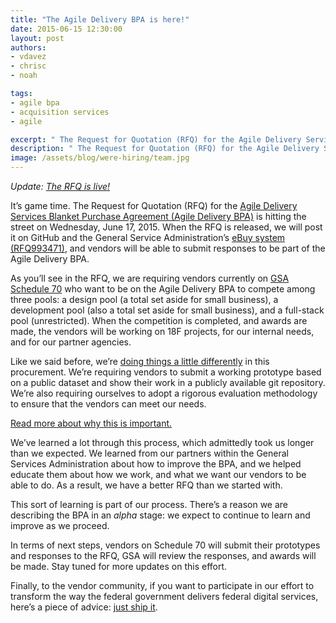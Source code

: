 ```yaml
---
title: "The Agile Delivery BPA is here!"
date: 2015-06-15 12:30:00
layout: post
authors:
- vdavez
- chrisc
- noah

tags:
- agile bpa
- acquisition services
- agile

excerpt: " The Request for Quotation (RFQ) for the Agile Delivery Services Blanket Purchase Agreement (Agile Delivery BPA) is hitting the street on Wednesday, June 17, 2015."
description: " The Request for Quotation (RFQ) for the Agile Delivery Services Blanket Purchase Agreement (Agile Delivery BPA) is hitting the street on Wednesday, June 17, 2015."
image: /assets/blog/were-hiring/team.jpg
---
```


*Update: [The RFQ is live!](https://github.com/18F/ads-bpa/blob/18f-pages/assets/ADS%20RFQ%20Revised%20Modification%205.pdf)*

It’s game time. The Request for Quotation (RFQ) for the [Agile Delivery
Services Blanket Purchase Agreement (Agile Delivery
BPA)](https://18f.gsa.gov/2015/01/08/creating-a-federal-marketplace-for-agile-delivery-services/)
is hitting the street on Wednesday, June 17, 2015. When the RFQ is
released, we will post it on GitHub and the General Service
Administration’s [eBuy
system (RFQ993471)](https://www.ebuy.gsa.gov/advantage/ebuy/start_page.do), and
vendors will be able to submit responses to be part of the Agile
Delivery BPA.

As you’ll see in the RFQ, we are requiring vendors currently on
[GSA Schedule
70](http://gsa.gov/portal/content/104506) who want to be on the Agile
Delivery BPA to compete among three pools: a design pool (a total set
aside for small business), a development pool (also a total set aside
for small business), and a full-stack pool (unrestricted). When the
competition is completed, and awards are made, the vendors will be
working on 18F projects, for our internal needs, and for our partner
agencies.

Like we said before, we’re [doing things a little
differently](https://18f.gsa.gov/2015/04/23/coming-soon-the-agile-delivery-services-soliciatation/)
in this procurement. We’re requiring vendors to submit a working
prototype based on a public dataset and show their work in a publicly
available git repository. We’re also requiring ourselves to adopt a
rigorous evaluation methodology to ensure that the vendors can meet our
needs.

[Read more about why this is important.](https://18f.gsa.gov/2015/01/08/creating-a-federal-marketplace-for-agile-delivery-services/)

We’ve learned a lot through this process, which admittedly took us
longer than we expected. We learned from our partners within the General
Services Administration about how to improve the BPA, and we helped
educate them about how we work, and what we want our vendors to be able
to do. As a result, we have a better RFQ than we started with.

This sort of learning is part of our process. There’s a reason we are
describing the BPA in an *alpha* stage: we expect to continue to learn
and improve as we proceed.

In terms of next steps, vendors on Schedule 70 will submit their
prototypes and responses to the RFQ, GSA will review the responses, and
awards will be made. Stay tuned for more updates on this effort.

Finally, to the vendor community, if you want to participate in our
effort to transform the way the federal government delivers federal
digital services, here’s a piece of advice: [just ship
it](http://www.nps.gov/dena/learn/nature/images/as-2_5.jpg).
